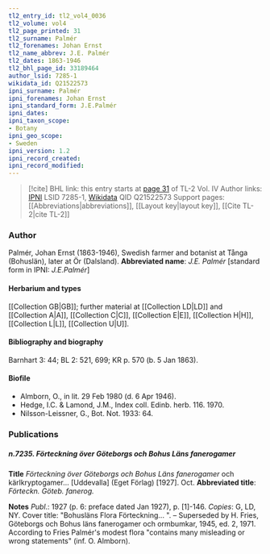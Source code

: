 ```yaml
---
tl2_entry_id: tl2_vol4_0036
tl2_volume: vol4
tl2_page_printed: 31
tl2_surname: Palmér
tl2_forenames: Johan Ernst
tl2_name_abbrev: J.E. Palmér
tl2_dates: 1863-1946
tl2_bhl_page_id: 33189464
author_lsid: 7285-1
wikidata_id: Q21522573
ipni_surname: Palmér
ipni_forenames: Johan Ernst
ipni_standard_form: J.E.Palmér
ipni_dates: 
ipni_taxon_scope: 
- Botany
ipni_geo_scope: 
- Sweden
ipni_version: 1.2
ipni_record_created: 
ipni_record_modified:
---
```


> [!cite] BHL link: this entry starts at [page 31](https://www.biodiversitylibrary.org/page/33189464) of TL-2 Vol. IV
> Author links: [IPNI](https://www.ipni.org/a/7285-1) LSID 7285-1, [Wikidata](https://www.wikidata.org/wiki/Q21522573) QID Q21522573
> Support pages: [[Abbreviations|abbreviations]], [[Layout key|layout key]], [[Cite TL-2|cite TL-2]]

### Author

Palmér, Johan Ernst (1863-1946), Swedish farmer and botanist at Tånga (Bohuslän), later at Ör (Dalsland). 
**Abbreviated name**: *J.E. Palmér* \[standard form in IPNI: *J.E.Palmér*\]

#### Herbarium and types

[[Collection GB|GB]]; further material at [[Collection LD|LD]] and [[Collection A|A]], [[Collection C|C]], [[Collection E|E]], [[Collection H|H]], [[Collection L|L]], [[Collection U|U]].

#### Bibliography and biography

Barnhart 3: 44; BL 2: 521, 699; KR p. 570 (b. 5 Jan 1863).

#### Biofile

- Almborn, O., in lit. 29 Feb 1980 (d. 6 Apr 1946).
- Hedge, I.C. & Lamond, J.M., Index coll. Edinb. herb. 116. 1970.
- Nilsson-Leissner, G., Bot. Not. 1933: 64.

### Publications

##### n.7235. Förteckning över Göteborgs och Bohus Läns fanerogamer

**Title**
*Förteckning över Göteborgs och Bohus Läns fanerogamer* och kärlkryptogamer... \[Uddevalla\] (Eget Förlag) \[1927\]. Oct.
**Abbreviated title**: *Förteckn. Göteb. fanerog.*

**Notes**
*Publ*.: 1927 (p. 6: preface dated Jan 1927), p. \[1\]-146. *Copies*: G, LD, NY. Cover title: "Bohusläns Flora Förteckning... ". – Superseded by H. Fries, Göteborgs och Bohus läns fanerogamer och ormbumkar, 1945, ed. 2, 1971. According to Fries Palmér's modest flora "contains many misleading or wrong statements" (inf. O. Almborn).

